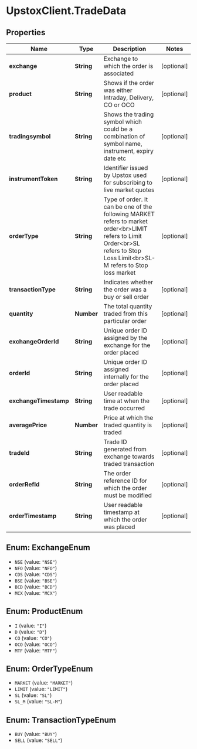 # UpstoxClient.TradeData

## Properties
Name | Type | Description | Notes
------------ | ------------- | ------------- | -------------
**exchange** | **String** | Exchange to which the order is associated | [optional] 
**product** | **String** | Shows if the order was either Intraday, Delivery, CO or OCO | [optional] 
**tradingsymbol** | **String** | Shows the trading symbol which could be a combination of symbol name, instrument, expiry date etc | [optional] 
**instrumentToken** | **String** | Identifier issued by Upstox used for subscribing to live market quotes | [optional] 
**orderType** | **String** | Type of order. It can be one of the following MARKET refers to market order&lt;br&gt;LIMIT refers to Limit Order&lt;br&gt;SL refers to Stop Loss Limit&lt;br&gt;SL-M refers to Stop loss market | [optional] 
**transactionType** | **String** | Indicates whether the order was a buy or sell order | [optional] 
**quantity** | **Number** | The total quantity traded from this particular order | [optional] 
**exchangeOrderId** | **String** | Unique order ID assigned by the exchange for the order placed | [optional] 
**orderId** | **String** | Unique order ID assigned internally for the order placed | [optional] 
**exchangeTimestamp** | **String** | User readable time at when the trade occurred | [optional] 
**averagePrice** | **Number** | Price at which the traded quantity is traded | [optional] 
**tradeId** | **String** | Trade ID generated from exchange towards traded transaction | [optional] 
**orderRefId** | **String** | The order reference ID for which the order must be modified | [optional] 
**orderTimestamp** | **String** | User readable timestamp at which the order was placed | [optional] 

<a name="ExchangeEnum"></a>
## Enum: ExchangeEnum

* `NSE` (value: `"NSE"`)
* `NFO` (value: `"NFO"`)
* `CDS` (value: `"CDS"`)
* `BSE` (value: `"BSE"`)
* `BCD` (value: `"BCD"`)
* `MCX` (value: `"MCX"`)


<a name="ProductEnum"></a>
## Enum: ProductEnum

* `I` (value: `"I"`)
* `D` (value: `"D"`)
* `CO` (value: `"CO"`)
* `OCO` (value: `"OCO"`)
* `MTF` (value: `"MTF"`)


<a name="OrderTypeEnum"></a>
## Enum: OrderTypeEnum

* `MARKET` (value: `"MARKET"`)
* `LIMIT` (value: `"LIMIT"`)
* `SL` (value: `"SL"`)
* `SL_M` (value: `"SL-M"`)


<a name="TransactionTypeEnum"></a>
## Enum: TransactionTypeEnum

* `BUY` (value: `"BUY"`)
* `SELL` (value: `"SELL"`)

